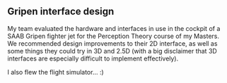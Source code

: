 ## Gripen interface design

My team evaluated the hardware and interfaces in use in the cockpit of a SAAB Gripen fighter jet for the Perception Theory course of my Masters. We recommended design improvements to their 2D interface, as well as some things they could try in 3D and 2.5D (with a big disclaimer that 3D interfaces are especially difficult to implement effectively).

I also flew the flight simulator... :)
